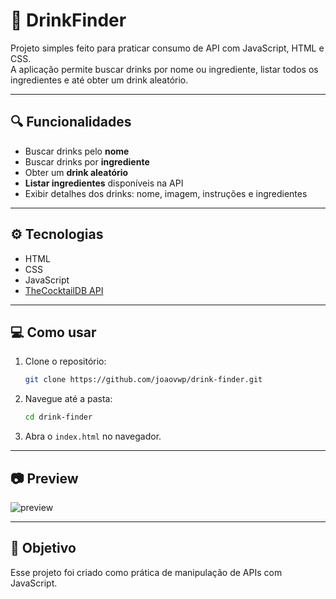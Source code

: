 # 🥂 DrinkFinder

Projeto simples feito para praticar consumo de API com JavaScript, HTML e CSS.  
A aplicação permite buscar drinks por nome ou ingrediente, listar todos os ingredientes e até obter um drink aleatório.

---

## 🔍 Funcionalidades

- Buscar drinks pelo **nome**
- Buscar drinks por **ingrediente**
- Obter um **drink aleatório**
- **Listar ingredientes** disponíveis na API
- Exibir detalhes dos drinks: nome, imagem, instruções e ingredientes

---

## ⚙️ Tecnologias

- HTML
- CSS
- JavaScript
- [TheCocktailDB API](https://www.thecocktaildb.com/)

---

## 💻 Como usar

1. Clone o repositório:
   ```bash
   git clone https://github.com/joaovwp/drink-finder.git
   ```

2. Navegue até a pasta:
   ```bash
   cd drink-finder
   ```

3. Abra o `index.html` no navegador.

---

## 📷 Preview

![preview](preview.png)

---

## 🧪 Objetivo

Esse projeto foi criado como prática de manipulação de APIs com JavaScript.

